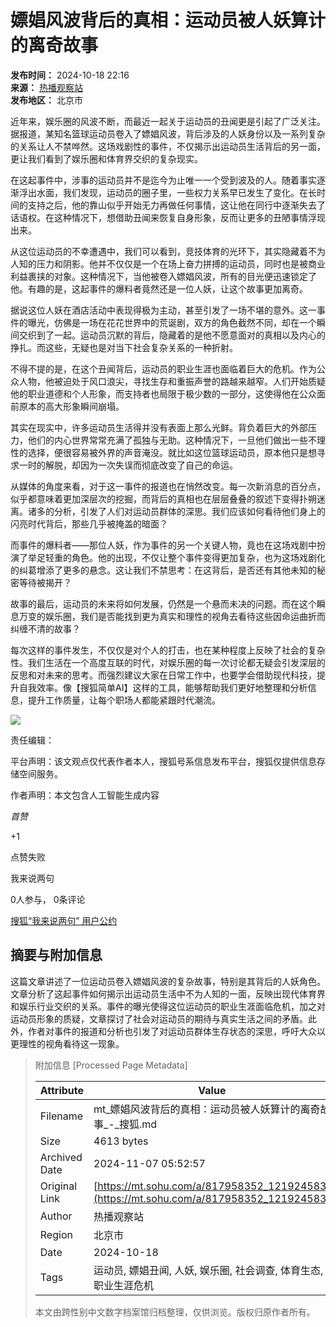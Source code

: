 # 嫖娼风波背后的真相：运动员被人妖算计的离奇故事

**发布时间：** 2024-10-18 22:16  
**来源：** [热播观察站](https://www.sohu.com/a/m.sohu.com?spm=smpc.content-abroad.content.1.1730958495964xn8xulf)  
**发布地区：** 北京市  

近年来，娱乐圈的风波不断，而最近一起关于运动员的丑闻更是引起了广泛关注。据报道，某知名篮球运动员卷入了嫖娼风波，背后涉及的人妖身份以及一系列复杂的关系让人不禁哗然。这场戏剧性的事件，不仅揭示出运动员生活背后的另一面，更让我们看到了娱乐圈和体育界交织的复杂现实。

在这起事件中，涉事的运动员并不是迄今为止唯一一个受到波及的人。随着事实逐渐浮出水面，我们发现，运动员的圈子里，一些权力关系早已发生了变化。在长时间的支持之后，他的靠山似乎开始无力再做任何事情，这让他在同行中逐渐失去了话语权。在这种情况下，想借助丑闻来恢复自身形象，反而让更多的丑陋事情浮现出来。

从这位运动员的不幸遭遇中，我们可以看到，竞技体育的光环下，其实隐藏着不为人知的压力和阴影。他并不仅仅是一个在场上奋力拼搏的运动员，同时也是被商业利益裹挟的对象。这种情况下，当他被卷入嫖娼风波，所有的目光便迅速锁定了他。有趣的是，这起事件的爆料者竟然还是一位人妖，让这个故事更加离奇。

据说这位人妖在酒店活动中表现得极为主动，甚至引发了一场不堪的意外。这一事件的曝光，仿佛是一场在花花世界中的荒诞剧，双方的角色截然不同，却在一个瞬间交织到了一起。运动员沉默的背后，隐藏着的是他不愿意面对的真相以及内心的挣扎。而这些，无疑也是对当下社会复杂关系的一种折射。

不得不提的是，在这个丑闻背后，运动员的职业生涯也面临着巨大的危机。作为公众人物，他被迫处于风口浪尖，寻找生存和重振声誉的路越来越窄。人们开始质疑他的职业道德和个人形象，而支持者也局限于极少数的一部分，这使得他在公众面前原本的高大形象瞬间崩塌。

其实在现实中，许多运动员生活得并没有表面上那么光鲜。背负着巨大的外部压力，他们的内心世界常常充满了孤独与无助。这种情况下，一旦他们做出一些不理性的选择，便很容易被外界的声音淹没。就比如这位篮球运动员，原本他只是想寻求一时的解脱，却因为一次失误而彻底改变了自己的命运。

从媒体的角度来看，对于这一事件的报道也在悄然改变。每一次新消息的百分点，似乎都意味着更加深层次的挖掘，而背后的真相也在层层叠叠的叙述下变得扑朔迷离。诸多的分析，引发了人们对运动员群体的深思。我们应该如何看待他们身上的闪亮时代背后，那些几乎被掩盖的暗面？

而事件的爆料者——那位人妖，作为事件的另一个关键人物，竟也在这场戏剧中扮演了举足轻重的角色。他的出现，不仅让整个事件变得更加复杂，也为这场戏剧化的纠葛增添了更多的悬念。这让我们不禁思考：在这背后，是否还有其他未知的秘密等待被揭开？

故事的最后，运动员的未来将如何发展，仍然是一个悬而未决的问题。而在这个瞬息万变的娱乐圈，我们是否能找到更为真实和理性的视角去看待这些因命运曲折而纠缠不清的故事？

每次这样的事件发生，不仅仅是对个人的打击，也在某种程度上反映了社会的复杂性。我们生活在一个高度互联的时代，对娱乐圈的每一次讨论都无疑会引发深层的反思和对未来的思考。而强烈建议大家在日常工作中，也要学会借助现代科技，提升自我效率。像【搜狐简单AI】这样的工具，能够帮助我们更好地整理和分析信息，提升工作质量，让每个职场人都能紧跟时代潮流。

![](//q7.itc.cn/q_70/images03/20241018/087969efdc1c4062990456085b5ae49a.png)

责任编辑：

平台声明：该文观点仅代表作者本人，搜狐号系信息发布平台，搜狐仅提供信息存储空间服务。

作者声明：本文包含人工智能生成内容

_首赞_

+1

点赞失败

我来说两句

0人参与， 0条评论

[搜狐“我来说两句” 用户公约](http://zt.pinglun.sohu.com/s2014/sljyhgy/index.shtml)

## 摘要与附加信息

<!-- tcd_abstract -->
这篇文章讲述了一位运动员卷入嫖娼风波的复杂故事，特别是其背后的人妖角色。文章分析了这起事件如何揭示出运动员生活中不为人知的一面，反映出现代体育界和娱乐行业交织的关系。事件的曝光使得这位运动员的职业生涯面临危机，加之对运动员形象的质疑，文章探讨了社会对运动员的期待与真实生活之间的矛盾。此外，作者对事件的报道和分析也引发了对运动员群体生存状态的深思，呼吁大众以更理性的视角看待这一现象。
<!-- tcd_abstract_end -->

> 附加信息 [Processed Page Metadata]
>
> | Attribute       | Value                                  |
> |-----------------|----------------------------------------|
> | Filename        | mt_嫖娼风波背后的真相：运动员被人妖算计的离奇故事_-_搜狐.md                             |
> | Size            | 4613 bytes                           |
> | Archived Date   | 2024-11-07 05:52:57                             |
> | Original Link   | [https://mt.sohu.com/a/817958352_121924583](https://mt.sohu.com/a/817958352_121924583)                       |
> | Author          | 热播观察站                               |
> | Region          | 北京市                               |
> | Date            | 2024-10-18                                 |
> | Tags            | 运动员, 嫖娼丑闻, 人妖, 娱乐圈, 社会调查, 体育生态, 职业生涯危机                                 |
>
> 本文由跨性别中文数字档案馆归档整理，仅供浏览。版权归原作者所有。
>